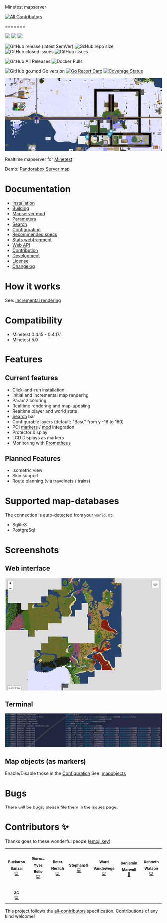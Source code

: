 Minetest mapserver
<!-- ALL-CONTRIBUTORS-BADGE:START - Do not remove or modify this section -->
[![All Contributors](https://img.shields.io/badge/all_contributors-8-orange.svg?style=flat-square)](#contributors-)
<!-- ALL-CONTRIBUTORS-BADGE:END -->
=======

![](https://github.com/minetest-mapserver/mapserver/workflows/jshint/badge.svg)
![](https://github.com/minetest-mapserver/mapserver/workflows/go-test/badge.svg)
![](https://github.com/minetest-mapserver/mapserver/workflows/build/badge.svg)

![GitHub release (latest SemVer)](https://img.shields.io/github/v/release/minetest-mapserver/mapserver)
![GitHub repo size](https://img.shields.io/github/repo-size/minetest-mapserver/mapserver.svg)
![GitHub closed issues](https://img.shields.io/github/issues-closed/minetest-mapserver/mapserver.svg)
![GitHub issues](https://img.shields.io/github/issues/minetest-mapserver/mapserver)

![GitHub All Releases](https://img.shields.io/github/downloads/minetest-mapserver/mapserver/total)
![Docker Pulls](https://img.shields.io/docker/pulls/minetestmapserver/mapserver)

![GitHub go.mod Go version](https://img.shields.io/github/go-mod/go-version/minetest-mapserver/mapserver)
[![Go Report Card](https://goreportcard.com/badge/github.com/minetest-mapserver/mapserver)](https://goreportcard.com/report/github.com/minetest-mapserver/mapserver)
[![Coverage Status](https://coveralls.io/repos/github/minetest-mapserver/mapserver/badge.svg)](https://coveralls.io/github/minetest-mapserver/mapserver)

<img src="./doc/pics/General_map_preview.png">

Realtime mapserver for [Minetest](https://minetest.net)

Demo: [Pandorabox Server map](https://pandorabox.io/map/#-1782.25/493.5/10)

# Documentation

* [Installation](doc/install.md)
* [Building](doc/building.md)
* [Mapserver mod](doc/mod.md)
* [Parameters](doc/params.md)
* [Search](doc/search.md)
* [Configuration](doc/config.md)
* [Recommended specs](doc/recommended_specs.md)
* [Stats webfragment](doc/stats_webfragment.md)
* [Web API](doc/api.md)
* [Contribution](doc/contrib.md)
* [Development](doc/dev.md)
* [License](doc/license.md)
* [Changelog](doc/changelog.md)

# How it works

See: [Incremental rendering](doc/incrementalrendering.md)

# Compatibility

* Minetest 0.4.15 - 0.4.17.1
* Minetest 5.0

# Features

## Current features

* Click-and-run installation
* Initial and incremental map rendering
* Param2 coloring
* Realtime rendering and map-updating
* Realtime player and world stats
* [Search](doc/search.md) bar
* Configurable layers (default: "Base" from y -16 to 160)
* POI [markers](doc/mapobjects.md) / [mod](doc/mod.md) integration
* Protector display
* LCD Displays as markers
* Monitoring with [Prometheus](doc/prometheus.md)

## Planned Features

* Isometric view
* Skin support
* Route planning (via travelnets / trains)

# Supported map-databases
The connection is auto-detected from your `world.mt`:

* Sqlite3
* PostgreSql

# Screenshots

## Web interface
<img src="./pics/web.png">

## Terminal
<img src="./pics/terminal.png">

## Map objects (as markers)
Enable/Disable those in the [Configuration](doc/config.md)
See:  [mapobjects](doc/mapobjects.md)


# Bugs

There will be bugs, please file them in the [issues](https://github.com/minetest-mapserver/mapserver/issues) page.

# Contributors ✨

Thanks goes to these wonderful people ([emoji key](https://allcontributors.org/docs/en/emoji-key)):

<!-- ALL-CONTRIBUTORS-LIST:START - Do not remove or modify this section -->
<!-- prettier-ignore-start -->
<!-- markdownlint-disable -->
<table>
  <tr>
    <td align="center"><a href="https://github.com/BuckarooBanzay"><img src="https://avatars.githubusercontent.com/u/39065740?v=4?s=100" width="100px;" alt=""/><br /><sub><b>Buckaroo Banzai</b></sub></a><br /><a href="https://github.com/BuckarooBanzay/mapserver/commits?author=BuckarooBanzay" title="Code">💻</a></td>
    <td align="center"><a href="http://photo.pyrollo.com/"><img src="https://avatars.githubusercontent.com/u/13189280?v=4?s=100" width="100px;" alt=""/><br /><sub><b>Pierre-Yves Rollo</b></sub></a><br /><a href="https://github.com/BuckarooBanzay/mapserver/commits?author=pyrollo" title="Code">💻</a></td>
    <td align="center"><a href="http://peter.nerlich4u.de/"><img src="https://avatars.githubusercontent.com/u/10530729?v=4?s=100" width="100px;" alt=""/><br /><sub><b>Peter Nerlich</b></sub></a><br /><a href="https://github.com/BuckarooBanzay/mapserver/commits?author=PeterNerlich" title="Code">💻</a></td>
    <td align="center"><a href="https://github.com/crocsg"><img src="https://avatars.githubusercontent.com/u/34553036?v=4?s=100" width="100px;" alt=""/><br /><sub><b>StephaneG</b></sub></a><br /><a href="https://github.com/BuckarooBanzay/mapserver/commits?author=crocsg" title="Code">💻</a></td>
    <td align="center"><a href="https://arvados.org/"><img src="https://avatars.githubusercontent.com/u/149135?v=4?s=100" width="100px;" alt=""/><br /><sub><b>Ward Vandewege</b></sub></a><br /><a href="https://github.com/BuckarooBanzay/mapserver/commits?author=cure" title="Code">💻</a></td>
    <td align="center"><a href="https://blog.bmarwell.de/"><img src="https://avatars.githubusercontent.com/u/1413391?v=4?s=100" width="100px;" alt=""/><br /><sub><b>Benjamin Marwell</b></sub></a><br /><a href="https://github.com/BuckarooBanzay/mapserver/commits?author=bmarwell" title="Documentation">📖</a></td>
    <td align="center"><a href="https://shrimpworks.za.net/"><img src="https://avatars.githubusercontent.com/u/6191747?v=4?s=100" width="100px;" alt=""/><br /><sub><b>Kenneth Watson</b></sub></a><br /><a href="https://github.com/BuckarooBanzay/mapserver/commits?author=shrimpza" title="Code">💻</a></td>
  </tr>
  <tr>
    <td align="center"><a href="https://github.com/catz85"><img src="https://avatars.githubusercontent.com/u/5050513?v=4?s=100" width="100px;" alt=""/><br /><sub><b>3C</b></sub></a><br /><a href="https://github.com/BuckarooBanzay/mapserver/commits?author=catz85" title="Code">💻</a></td>
  </tr>
</table>

<!-- markdownlint-restore -->
<!-- prettier-ignore-end -->

<!-- ALL-CONTRIBUTORS-LIST:END -->

This project follows the [all-contributors](https://github.com/all-contributors/all-contributors) specification. Contributions of any kind welcome!